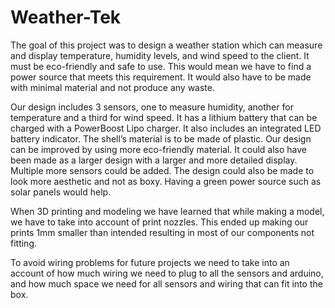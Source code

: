 # Weather-Tek
The goal of this project was to design a weather station which can measure and display temperature, humidity levels, and wind speed to the client. It must be eco-friendly and safe to use. This would mean we have to find a power source that meets this requirement. It would also have to be made with minimal material and not produce any waste.

Our design includes 3 sensors, one to measure humidity, another for temperature and a third for wind speed. It has a lithium battery that can be charged with a PowerBoost Lipo charger. It also includes an integrated LED battery indicator. The shell’s material is to be made of plastic. Our design can be improved by using more eco-friendly material. It could also have been made as  a larger design with a larger and more detailed display. Multiple more sensors could be added. The design could also be made to look more aesthetic and not as boxy. Having a green power source such as solar panels would help.

When 3D printing and modeling we have learned that while making a model, we have to take into account of print nozzles. This ended up making our prints 1mm smaller than intended resulting in most of our components not fitting. 

To avoid wiring  problems for future projects we need to take into an account of how much wiring we need to plug to all the sensors and arduino, and how much space we need for all sensors and wiring that can fit into the box. 
